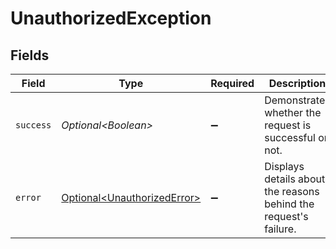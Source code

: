 # UnauthorizedException


## Fields

| Field                                                                    | Type                                                                     | Required                                                                 | Description                                                              |
| ------------------------------------------------------------------------ | ------------------------------------------------------------------------ | ------------------------------------------------------------------------ | ------------------------------------------------------------------------ |
| `success`                                                                | *Optional\<Boolean>*                                                     | :heavy_minus_sign:                                                       | Demonstrates whether the request is successful or not.                   |
| `error`                                                                  | [Optional\<UnauthorizedError>](../../models/errors/UnauthorizedError.md) | :heavy_minus_sign:                                                       | Displays details about the reasons behind the request's failure.         |